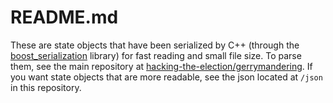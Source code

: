 # README.md
These are state objects that have been serialized by C++ (through the [boost_serialization](https://www.boost.org/doc/libs/1_72_0/libs/serialization/doc/) library) for fast reading and small file size. To parse them, see the main repository at [hacking-the-election/gerrymandering](https://github.com/hacking-the-election/gerrymandering). If you want state objects that are more readable, see the json located at `/json` in this repository.